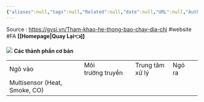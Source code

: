 ```yaml
---
{"aliases":null,"tags":null,"Related":null,"date":null,"URL":null,"Author":null,"dg-publish":true,"image":null,"permalink":"/Electric Engineer/ELV/Báo cháy -Fire alarm system/Trang web tham khảo cấu hình hệ FA/","dgPassFrontmatter":true,"noteIcon":"2","created":"2024-02-29T09:58:37.213+07:00","updated":"2024-01-19T09:33:45.000+07:00"}
---
```


Source : https://gvsi.vn/Tham-khao-he-thong-bao-chay-dia-chi
 #website #FA 
 **[[Homepage\|Quay Lại👈]]**

![](https://i.imgur.com/SCSHhGZ.png)
**Các thành phần cơ bản**

|  |  |  |  |  |  |
| ---- | ---- | ---- | ---- | ---- | ---- |
| Ngõ vào |  | Môi trường truyền | Trung tâm xữ lý | Ngỏ ra |  |
| Multisensor (Heat, Smoke, CO) |  |  |  |  |  |
